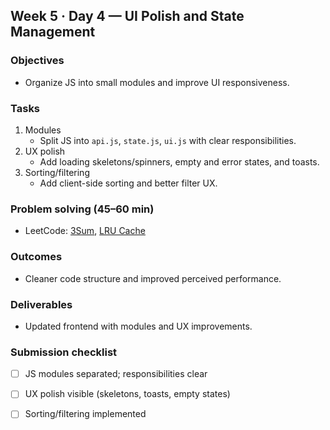 ## Week 5 · Day 4 — UI Polish and State Management

### Objectives
- Organize JS into small modules and improve UI responsiveness.

### Tasks
1) Modules
   - Split JS into `api.js`, `state.js`, `ui.js` with clear responsibilities.
2) UX polish
   - Add loading skeletons/spinners, empty and error states, and toasts.
3) Sorting/filtering
   - Add client-side sorting and better filter UX.

### Problem solving (45–60 min)
- LeetCode: [3Sum](https://leetcode.com/problems/3sum/), [LRU Cache](https://leetcode.com/problems/lru-cache/)

### Outcomes
- Cleaner code structure and improved perceived performance.

### Deliverables
- Updated frontend with modules and UX improvements.

### Submission checklist
- [ ] JS modules separated; responsibilities clear
- [ ] UX polish visible (skeletons, toasts, empty states)
- [ ] Sorting/filtering implemented

